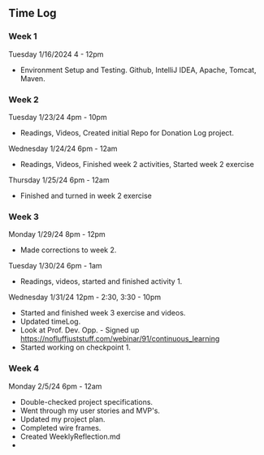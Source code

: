 ## Time Log

### Week 1

Tuesday 1/16/2024 4 - 12pm

-   Environment Setup and Testing. Github, IntelliJ IDEA, Apache, Tomcat, Maven.

### Week 2

Tuesday 1/23/24 4pm - 10pm

-   Readings, Videos, Created initial Repo for Donation Log project.

Wednesday 1/24/24 6pm - 12am

-   Readings, Videos, Finished week 2 activities, Started week 2 exercise

Thursday 1/25/24 6pm - 12am

-   Finished and turned in week 2 exercise

### Week 3

Monday 1/29/24 8pm - 12pm

-   Made corrections to week 2.

Tuesday 1/30/24 6pm - 1am

-   Readings, videos, started and finished activity 1.

Wednesday 1/31/24 12pm - 2:30, 3:30 - 10pm

-   Started and finished week 3 exercise and videos.
-   Updated timeLog.
-   Look at Prof. Dev. Opp. - Signed up https://nofluffjuststuff.com/webinar/91/continuous_learning
-   Started working on checkpoint 1.

### Week 4

Monday 2/5/24 6pm - 12am
- Double-checked project specifications.
- Went through my user stories and MVP's.
- Updated my project plan.
- Completed wire frames.
- Created WeeklyReflection.md
- 